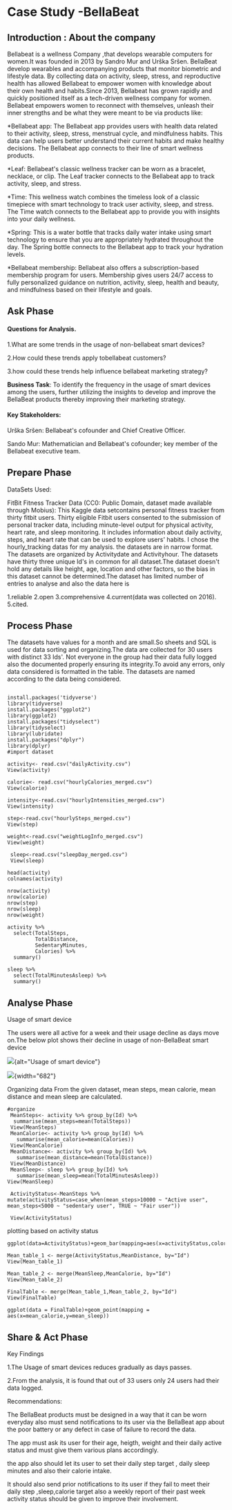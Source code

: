  

# Case Study -BellaBeat

## Introduction : About the company

Bellabeat is a wellness Company ,that develops wearable computers for women.It was founded in 2013 by Sandro Mur and Urška Sršen. BellaBeat develop wearables and accompanying products that monitor biometric and lifestyle data. By collecting data on activity, sleep, stress, and reproductive health has allowed Bellabeat to empower women with knowledge about their own health and habits.Since 2013, Bellabeat has grown rapidly and quickly positioned itself as a tech-driven wellness company for women. Bellabeat empowers women to reconnect with themselves, unleash their inner strengths and be what they were meant to be via products like:

\*Bellabeat app: The Bellabeat app provides users with health data related to their activity, sleep, stress, menstrual cycle, and mindfulness habits. This data can help users better understand their current habits and make healthy decisions. The Bellabeat app connects to their line of smart wellness products.

\*Leaf: Bellabeat's classic wellness tracker can be worn as a bracelet, necklace, or clip. The Leaf tracker connects to the Bellabeat app to track activity, sleep, and stress.

\*Time: This wellness watch combines the timeless look of a classic timepiece with smart technology to track user activity, sleep, and stress. The Time watch connects to the Bellabeat app to provide you with insights into your daily wellness.

\*Spring: This is a water bottle that tracks daily water intake using smart technology to ensure that you are appropriately hydrated throughout the day. The Spring bottle connects to the Bellabeat app to track your hydration levels.

\*Bellabeat membership: Bellabeat also offers a subscription-based membership program for users. Membership gives users 24/7 access to fully personalized guidance on nutrition, activity, sleep, health and beauty, and mindfulness based on their lifestyle and goals.

## Ask Phase

#### Questions for Analysis.

1.What are some trends in the usage of non-bellabeat smart devices?

2.How could these trends apply tobellabeat customers?

3.how could these trends help influence bellabeat marketing strategy?

**Business Task**: To identify the frequency in the usage of smart devices among the users, further utilizing the insights to develop and improve the BellaBeat products thereby improving their marketing strategy.

#### Key Stakeholders:

Urška Sršen: Bellabeat's cofounder and Chief Creative Officer.

Sando Mur: Mathematician and Bellabeat's cofounder; key member of the Bellabeat executive team.

## Prepare Phase

DataSets Used:

FitBit Fitness Tracker Data (CC0: Public Domain, dataset made available through Mobius): This Kaggle data setcontains personal fitness tracker from thirty fitbit users. Thirty eligible Fitbit users consented to the submission of personal tracker data, including minute-level output for physical activity, heart rate, and sleep monitoring. It includes information about daily activity, steps, and heart rate that can be used to explore users' habits. I chose the hourly_tracking datas for my analysis. the datasets are in narrow format. The datasets are organized by Activitydate and Activityhour. The datasets have thirty three unique Id's in common for all dataset.The dataset doesn't hold any details like height, age, location and other factors, so the bias in this dataset cannot be determined.The dataset has limited number of entries to analyse and also the data here is

1.reliable 2.open 3.comprehensive 4.current(data was collected on 2016). 5.cited.

## Process Phase

The datasets have values for a month and are small.So sheets and SQL is used for data sorting and organizing.The data are collected for 30 users with distinct 33 Ids'. Not everyone in the group had their data fully logged also the documented properly ensuring its integrity.To avoid any errors, only data considered is formatted in the table. The datasets are named according to the data being considered.

```{r  installing packages}
```


```{r  installing packages}
install.packages('tidyverse')
library(tidyverse)
install.packages("ggplot2")
library(ggplot2)
install.packages("tidyselect")
library(tidyselect)
library(lubridate)
install.packages("dplyr")
library(dplyr)
#import dataset

activity<- read.csv("dailyActivity.csv")
View(activity)

calorie<- read.csv("hourlyCalories_merged.csv")
View(calorie)

intensity<-read.csv("hourlyIntensities_merged.csv")
View(intensity)

step<-read.csv("hourlySteps_merged.csv")
View(step)

weight<-read.csv("weightLogInfo_merged.csv")
View(weight)

 sleep<-read.csv("sleepDay_merged.csv")
 View(sleep)
```

```{r understanding the dataset}
head(activity)
colnames(activity)

nrow(activity)
nrow(calorie)
nrow(step)
nrow(sleep)
nrow(weight)
```

```{r summary}
activity %>%  
  select(TotalSteps,
         TotalDistance,
         SedentaryMinutes,
         Calories) %>%
  summary() 

sleep %>% 
  select(TotalMinutesAsleep) %>% 
  summary()

```

## Analyse Phase

Usage of smart device

The users were all active for a week and their usage decline as days move on.The below plot shows their decline in usage of non-BellaBeat smart device

![](Dashboard%201.png){alt="Usage of smart device"}

![](Dashboard%202.png){width="682"}

Organizing data From the given dataset, mean steps, mean calorie, mean distance and mean sleep are calculated.

```{r  organize by id}
#organize
 MeanSteps<- activity %>% group_by(Id) %>% 
  summarise(mean_steps=mean(TotalSteps))
 View(MeanSteps)
 MeanCalorie<- activity %>% group_by(Id) %>%  
   summarise(mean_calorie=mean(Calories))
 View(MeanCalorie)
 MeanDistance<- activity %>% group_by(Id) %>% 
   summarise(mean_distance=mean(TotalDistance))
 View(MeanDistance)
 MeanSleep<- sleep %>% group_by(Id) %>%  
   summarise(mean_sleep=mean(TotalMinutesAsleep))
View(MeanSleep)
```

```{r  activity status}
 ActivityStatus<-MeanSteps %>% mutate(activityStatus=case_when(mean_steps>10000 ~ "Active user", mean_steps<5000 ~ "sedentary user", TRUE ~ "Fair user"))

 View(ActivityStatus)
```

plotting based on activity status

```{r plottting}
ggplot(data=ActivityStatus)+geom_bar(mapping=aes(x=activityStatus,color=activityStatus,fill=activityStatus))
```

```{r combine table by id}
Mean_table_1 <- merge(ActivityStatus,MeanDistance, by="Id")
View(Mean_table_1)

Mean_table_2 <- merge(MeanSleep,MeanCalorie, by="Id")
View(Mean_table_2)

FinalTable <- merge(Mean_table_1,Mean_table_2, by="Id")
View(FinalTable)

ggplot(data = FinalTable)+geom_point(mapping = aes(x=mean_calorie,y=mean_sleep))
```

## Share & Act Phase

Key Findings

1.The Usage of smart devices reduces gradually as days passes.

2.From the analysis, it is found that out of 33 users only 24 users had their data logged.

Recommendations:

The BellaBeat products must be designed in a way that it can be worn everyday also must send notifications to its user via the BellaBeat app about the poor battery or any defect in case of failure to record the data.

The app must ask its user for their age, heigth, weight and their daily active status and must give them various plans accordingly.

the app also should let its user to set their daily step target , daily sleep minutes and also their calorie intake.

It should also send prior notifications to its user if they fail to meet their daily step ,sleep,calorie target also a weekly report of their past week activity status should be given to improve their involvement.
